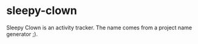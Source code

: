 # sleepy-clown
Sleepy Clown is an activity tracker. The name comes from a project name generator ;).
